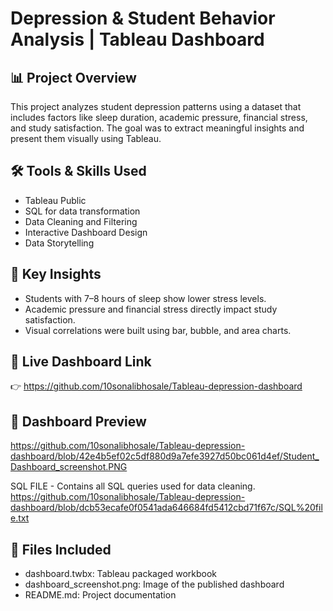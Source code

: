 # Depression & Student Behavior Analysis | Tableau Dashboard

## 📊 Project Overview
This project analyzes student depression patterns using a dataset that includes factors like sleep duration, academic pressure, financial stress, and study satisfaction. The goal was to extract meaningful insights and present them visually using Tableau.

## 🛠️ Tools & Skills Used
- Tableau Public
- SQL for data transformation
- Data Cleaning and Filtering
- Interactive Dashboard Design
- Data Storytelling

## 🎯 Key Insights
- Students with 7–8 hours of sleep show lower stress levels.
- Academic pressure and financial stress directly impact study satisfaction.
- Visual correlations were built using bar, bubble, and area charts.

## 🔗 Live Dashboard Link
👉  https://github.com/10sonalibhosale/Tableau-depression-dashboard

## 📸 Dashboard Preview
https://github.com/10sonalibhosale/Tableau-depression-dashboard/blob/42e4b5ef02c5df880d9a7efe3927d50bc061d4ef/Student_Dashboard_screenshot.PNG

SQL FILE - Contains all SQL queries used for data cleaning.
https://github.com/10sonalibhosale/Tableau-depression-dashboard/blob/dcb53ecafe0f0541ada646684fd5412cbd71f67c/SQL%20file.txt

## 📁 Files Included
- dashboard.twbx: Tableau packaged workbook
- dashboard_screenshot.png: Image of the published dashboard
- README.md: Project documentation
